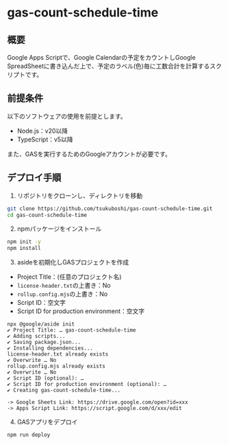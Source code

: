 <!--
Copyright 2023 tsukuboshi

Licensed under the Apache License, Version 2.0 (the "License");
you may not use this file except in compliance with the License.
You may obtain a copy of the License at

      http://www.apache.org/licenses/LICENSE-2.0

Unless required by applicable law or agreed to in writing, software
distributed under the License is distributed on an "AS IS" BASIS,
WITHOUT WARRANTIES OR CONDITIONS OF ANY KIND, either express or implied.
See the License for the specific language governing permissions and
limitations under the License.
-->
# gas-count-schedule-time

## 概要

Google Apps Scriptで、Google Calendarの予定をカウントしGoogle SpreadSheetに書き込んだ上で、予定のラベル(色)毎に工数合計を計算するスクリプトです。

## 前提条件

以下のソフトウェアの使用を前提とします。

- Node.js：v20以降
- TypeScript：v5以降

また、GASを実行するためのGoogleアカウントが必要です。  

## デプロイ手順

1. リポジトリをクローンし、ディレクトリを移動

```bash
git clone https://github.com/tsukuboshi/gas-count-schedule-time.git
cd gas-count-schedule-time
```

2. npmパッケージをインストール

```bash
npm init -y
npm install
```

3. asideを初期化しGASプロジェクトを作成

- Project Title：(任意のプロジェクト名)
- `license-header.txt`の上書き：No
- `rollup.config.mjs`の上書き：No
- Script ID：空文字
- Script ID for production environment：空文字

```
npx @google/aside init
✔ Project Title: … gas-count-schedule-time
✔ Adding scripts...
✔ Saving package.json...
✔ Installing dependencies...
license-header.txt already exists
✔ Overwrite … No
rollup.config.mjs already exists
✔ Overwrite … No
✔ Script ID (optional): … 
✔ Script ID for production environment (optional): … 
✔ Creating gas-count-schedule-time...

-> Google Sheets Link: https://drive.google.com/open?id=xxx
-> Apps Script Link: https://script.google.com/d/xxx/edit
```

4. GASアプリをデプロイ

```bash
npm run deploy
```
